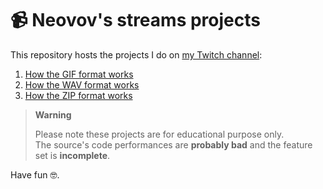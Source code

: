 # 📹 Neovov's streams projects

This repository hosts the projects I do on [my Twitch channel](https://twitch.tv/neovov):

1. [How the GIF format works](gif/)
2. [How the WAV format works](wav/)
3. [How the ZIP format works](zip/)

> **Warning**
>
> Please note these projects are for educational purpose only.  
> The source's code performances are **probably bad** and the feature set is **incomplete**.

Have fun 🤓.
